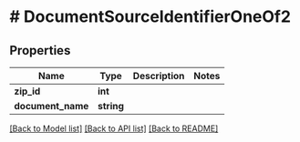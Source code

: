 # # DocumentSourceIdentifierOneOf2

## Properties

Name | Type | Description | Notes
------------ | ------------- | ------------- | -------------
**zip_id** | **int** |  |
**document_name** | **string** |  |

[[Back to Model list]](../../README.md#models) [[Back to API list]](../../README.md#endpoints) [[Back to README]](../../README.md)
